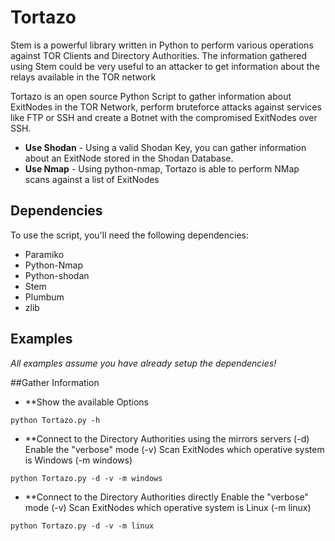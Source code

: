 # Tortazo

Stem is a powerful library written in Python to perform various operations against TOR Clients and Directory Authorities. The information gathered using Stem could be very useful to an attacker to get information about the relays available in the TOR network

Tortazo is an open source Python Script to gather information about ExitNodes in the TOR Network, perform bruteforce attacks against services like FTP or SSH and create a Botnet with the compromised ExitNodes over SSH.

* **Use Shodan** - Using a valid Shodan Key, you can gather information about an ExitNode stored in the Shodan Database.
* **Use Nmap** - Using python-nmap, Tortazo is able to perform NMap scans against a list of ExitNodes

## Dependencies
To use the script, you'll need the following dependencies:

* Paramiko
* Python-Nmap
* Python-shodan
* Stem
* Plumbum
* zlib

   

## Examples
*All examples assume you have already setup the dependencies!*

##Gather Information

* **Show the available Options
```
python Tortazo.py -h
```

* **Connect to the Directory Authorities using the mirrors servers (-d)
    Enable the "verbose" mode (-v)
    Scan ExitNodes which operative system is Windows (-m windows)
```
python Tortazo.py -d -v -m windows
```

* **Connect to the Directory Authorities directly
    Enable the "verbose" mode (-v)
    Scan ExitNodes which operative system is Linux (-m linux)
```
python Tortazo.py -d -v -m linux
